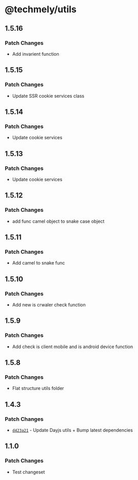 # @techmely/utils

## 1.5.16

### Patch Changes

- Add invarient function

## 1.5.15

### Patch Changes

- Update SSR cookie services class

## 1.5.14

### Patch Changes

- Update cookie services

## 1.5.13

### Patch Changes

- Update cookie services

## 1.5.12

### Patch Changes

- add func camel object to snake case object

## 1.5.11

### Patch Changes

- Add camel to snake func

## 1.5.10

### Patch Changes

- Add new is crwaler check function

## 1.5.9

### Patch Changes

- Add check is client mobile and is android device function

## 1.5.8

### Patch Changes

- Flat structure utils folder

## 1.4.3

### Patch Changes

- [`d423a21`](undefined) - Update Dayjs utils + Bump latest dependencies

## 1.1.0

### Patch Changes

- Test changeset
